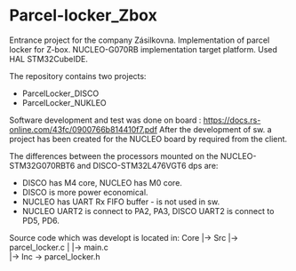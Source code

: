 # Parcel-locker_Zbox
Entrance project for the company Zásilkovna. Implementation of parcel locker for Z-box. NUCLEO-G070RB implementation target platform. Used HAL STM32CubeIDE.

The repository contains two projects:
  - ParcelLocker_DISCO
  - ParcelLocker_NUKLEO
  
Software development and test was done on board : https://docs.rs-online.com/43fc/0900766b814410f7.pdf
After the development of sw. a project has been created for the NUCLEO board by required from the client.

The differences between the processors mounted on the NUCLEO-STM32G070RBT6 and DISCO-STM32L476VGT6 dps are:
  - DISCO has M4 core, NUCLEO has M0 core.
  - DISCO is more power economical.
  - NUCLEO has UART Rx FIFO buffer - is not used in sw.
  - NUCLEO UART2 is connect to PA2, PA3, DISCO UART2 is connect to PD5, PD6. 

Source code which was developt is located in: 
Core |-> Src |-> parcel_locker.c
     |       |-> main.c  
     |-> Inc -> parcel_locker.h
